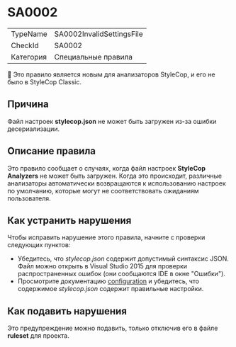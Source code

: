﻿# SA0002

<table>
<tr>
  <td>TypeName</td>
  <td>SA0002InvalidSettingsFile</td>
</tr>
<tr>
  <td>CheckId</td>
  <td>SA0002</td>
</tr>
<tr>
  <td>Категория</td>
  <td>Специальные правила</td>
</tr>
</table>

:memo: Это правило является новым для анализаторов StyleCop, и его не было в StyleCop Classic.

## Причина

Файл настроек **stylecop.json** не может быть загружен из-за ошибки десериализации.

## Описание правила

Это правило сообщает о случаях, когда файл настроек **StyleCop Analyzers** не может быть загружен. Когда это происходит, различные
анализаторы автоматически возвращаются к использованию настроек по умолчанию, которые могут не соответствовать ожиданиям пользователя.

## Как устранить нарушения

Чтобы исправить нарушение этого правила, начните с проверки следующих пунктов:

* Убедитесь, что <em>stylecop.json</em> содержит допустимый синтаксис JSON. Файл можно открыть в Visual Studio 2015 для проверки распространенных ошибок (они сообщаются IDE в окне "Ошибки").
* Просмотрите документацию [configuration](Configuration.md) и убедитесь, что содержимое <em>stylecop.json</em> содержит правильные настройки.

## Как подавить нарушения

Это предупреждение можно подавить, только отключив его в файле **ruleset** для проекта.
